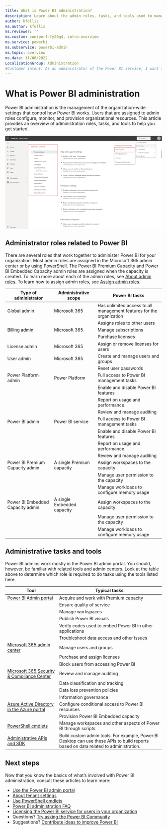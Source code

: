```yaml
---
title: What is Power BI administration?
description: Learn about the admin roles, tasks, and tools used to manage Power BI.
author: kfollis
ms.author: kfollis
ms.reviewer: ''
ms.custom: contperf-fy20q4, intro-overview
ms.service: powerbi
ms.subservice: powerbi-admin
ms.topic: overview
ms.date: 11/06/2022
LocalizationGroup: Administration
#Customer intent: As an administrator of the Power BI service, I want to understand the tools, tasks, and roles that I can use to configure, manage, and secure the service.
---
```


# What is Power BI administration

Power BI administration is the management of the organization-wide settings that control how Power BI works. Users that are assigned to admin roles configure, monitor, and provision organizational resources. This article provides an overview of administration roles, tasks, and tools to help you get started.

![Screenshot of the Power B I admin portal, showing the organization-wide settings.](media/service-admin-administering-power-bi-in-your-organization/admin-portal.png)

## Administrator roles related to Power BI

There are several roles that work together to administer Power BI for your organization. Most admin roles are assigned in the Microsoft 365 admin center or by using PowerShell. The Power BI Premium Capacity and Power BI Embedded Capacity admin roles are assigned when the capacity is created. To learn more about each of the admin roles, see [About admin roles](/microsoft-365/admin/add-users/about-admin-roles). To learn how to assign admin roles, see [Assign admin roles](/microsoft-365/admin/add-users/assign-admin-roles).

| **Type of administrator** | **Administrative scope** | **Power BI tasks** |
| --- | --- | --- |
| Global admin | Microsoft 365 | Has unlimited access to all management features for the organization |
| | | Assigns roles to other users |
| Billing admin | Microsoft 365 | Manage subscriptions |
| | | Purchase licenses |
| License admin | Microsoft 365 | Assign or remove licenses for users |
| User admin | Microsoft 365 | Create and manage users and groups |
| | | Reset user passwords |
| Power Platform admin | Power Platform | Full access to Power BI management tasks|
| | | Enable and disable Power BI features |
| | | Report on usage and performance |
| | | Review and manage auditing |
| Power BI admin | Power BI service | Full access to Power BI management tasks|
| | | Enable and disable Power BI features |
| | | Report on usage and performance |
| | | Review and manage auditing |
| Power BI Premium Capacity admin | A single Premium capacity | Assign workspaces to the capacity|
| | | Manage user permission to the capacity |
| | | Manage workloads to configure memory usage |
| Power BI Embedded Capacity admin | A single Embedded capacity | Assign workspaces to the capacity|
| | | Manage user permission to the capacity |
| | | Manage workloads to configure memory usage |

## Administrative tasks and tools

Power BI admins work mostly in the Power BI admin portal. You should, however, be familiar with related tools and admin centers. Look at the table above to determine which role is required to do tasks using the tools listed here.

| **Tool** | **Typical tasks** |
| --- | --- |
| [Power BI Admin portal](https://app.powerbi.com/admin-portal) | Acquire and work with Premium capacity |
| | Ensure quality of service |
| | Manage workspaces |
| | Publish Power BI visuals |
| | Verify codes used to embed Power BI in other applications |
| | Troubleshoot data access and other issues |
| [Microsoft 365 admin center](https://admin.microsoft.com) | Manage users and groups |
| | Purchase and assign licenses |
| | Block users from accessing Power BI |
| [Microsoft 365 Security & Compliance Center](https://protection.office.com) | Review and manage auditing |
| | Data classification and tracking |
| | Data loss prevention policies |
| | Information governance |
| [Azure Active Directory in the Azure portal](https://aad.portal.azure.com) | Configure conditional access to Power BI resources |
| | Provision Power BI Embedded capacity |
| [PowerShell cmdlets](/powershell/power-bi/overview) | Manage workspaces and other aspects of Power BI through scripts |
| [Administrative APIs and SDK](../enterprise/service-admin-reference.md) | Build custom admin tools. For example, Power BI Desktop can use these APIs to build reports based on data related to administration. |

## Next steps

Now that you know the basics of what’s involved with Power BI administration, consult these articles to learn more:

- [Use the Power BI admin portal](service-admin-portal.md)
- [About tenant settings](/power-bi/admin/service-admin-portal-about-tenant-settings)
- [Use PowerShell cmdlets](/powershell/power-bi/overview)
- [Power BI administration FAQ](service-admin-faq.yml)
- [Licensing the Power BI service for users in your organization](../enterprise/service-admin-licensing-organization.md)
- Questions? [Try asking the Power BI Community](https://community.powerbi.com/)
- Suggestions? [Contribute ideas to improve Power BI](https://ideas.powerbi.com/)
 
